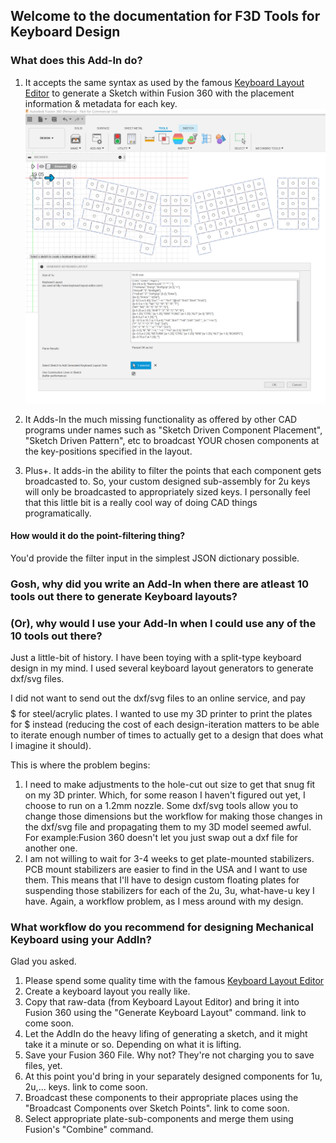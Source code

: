 ## Welcome to the documentation for F3D Tools for Keyboard Design

### What does this Add-In do?
1. It accepts the same syntax as used by the famous [Keyboard Layout Editor](http://www.keyboard-layout-editor.com/) to generate a Sketch within
Fusion 360 with the placement information & metadata for each key.
![Generate Keyboard Layout](https://github.com/pragun/f3d_mech_kbrd_addin/blob/master/assets/img/gen_keyboard_layout.png)

2. It Adds-In the much missing functionality as offered by other CAD programs under names such as "Sketch Driven Component Placement", "Sketch Driven Pattern", etc
to broadcast YOUR chosen components at the key-positions specified in the layout.

3. Plus+. It adds-in the ability to filter the points that each component gets broadcasted to. So, your custom designed sub-assembly for 2u keys will only be broadcasted to
appropriately sized keys. I personally feel that this little bit is a really cool way of doing CAD things programatically.

#### How would it do the point-filtering thing?
You'd provide the filter input in the simplest JSON dictionary possible.

### Gosh, why did you write an Add-In when there are atleast 10 tools out there to generate Keyboard layouts?
### (Or), why would I use your Add-In when I could use any of the 10 tools out there?
Just a little-bit of history. I have been toying with a split-type keyboard design in my mind. I used several keyboard layout
generators to generate dxf/svg files. 

I did not want to send out the dxf/svg files to an online service, and pay $$$$$ for steel/acrylic plates. 
I wanted to use my 3D printer to print the plates for $ instead (reducing the cost of each design-iteration matters to be able to iterate
enough number of times to actually get to a design that does what I imagine it should).

This is where the problem begins:
1. I need to make adjustments to the hole-cut out size to get that snug fit on my 3D printer. Which, for some reason I haven't figured out yet,
I choose to run on a 1.2mm nozzle. Some dxf/svg tools allow you to change those dimensions but the workflow for making those changes
in the dxf/svg file and propagating them to my 3D model seemed awful. For example:Fusion 360 doesn't let you just swap out a dxf file for another one.
2. I am not willing to wait for 3-4 weeks to get plate-mounted stabilizers. PCB mount stabilizers are easier to find in the USA and I want to use them.
This means that I'll have to design custom floating plates for suspending those stabilizers for each of the 2u, 3u, what-have-u key I have. Again, a workflow problem,
as I mess around with my design.

### What workflow do you recommend for designing Mechanical Keyboard using your AddIn?
Glad you asked. 
1. Please spend some quality time with the famous [Keyboard Layout Editor](http://www.keyboard-layout-editor.com/.)
2. Create a keyboard layout you really like.
3. Copy that raw-data (from Keyboard Layout Editor) and bring it into Fusion 360 using the "Generate Keyboard Layout" command. link to come soon.
4. Let the AddIn do the heavy lifing of generating a sketch, and it might take it a minute or so. Depending on what it is lifting.
5. Save your Fusion 360 File. Why not? They're not charging you to save files, yet.
6. At this point you'd bring in your separately designed components for 1u, 2u,... keys. link to come soon.
7. Broadcast these components to their appropriate places using the "Broadcast Components over Sketch Points". link to come soon.
8. Select appropriate plate-sub-components and merge them using Fusion's "Combine" command. 

